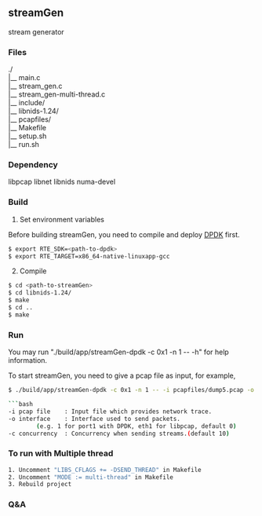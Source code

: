 ## streamGen

stream generator

### Files

./   
 |__ main.c   
 |__ stream_gen.c   
 |__ stream_gen-multi-thread.c   
 |__ include/   
 |__ libnids-1.24/   
 |__ pcapfiles/  
 |__ Makefile   
 |__ setup.sh   
 |__ run.sh   

### Dependency

libpcap libnet libnids numa-devel 

### Build

1. Set environment variables

Before building streamGen, you need to compile and deploy [DPDK](https://github.com/DPDK/dpdk) first. 

```bash
$ export RTE_SDK=<path-to-dpdk>
$ export RTE_TARGET=x86_64-native-linuxapp-gcc
```


2. Compile

```bash
$ cd <path-to-streamGen>
$ cd libnids-1.24/
$ make
$ cd ..
$ make
```

### Run

You may run "./build/app/streamGen-dpdk -c 0x1 -n 1 -- -h" for help information.

To start streamGen, you need to give a pcap file as input, for example,

```bash
$ ./build/app/streamGen-dpdk -c 0x1 -n 1 -- -i pcapfiles/dump5.pcap -o 0 -c 1000```

```bash
-i pcap file	: Input file which provides network trace.
-o interface	: Interface used to send packets.
		(e.g. 1 for port1 with DPDK, eth1 for libpcap, default 0)
-c concurrency	: Concurrency when sending streams.(default 10)  
```

### To run with Multiple thread

```bash
1. Uncomment "LIBS_CFLAGS += -DSEND_THREAD" in Makefile
2. Uncomment "MODE := multi-thread" in Makefile
3. Rebuild project
```

### Q&A
